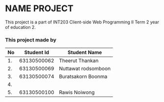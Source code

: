 # NAME PROJECT

This project is a part of INT203 Client-side Web Programming II Term 2 year of education 2.

### This project made by

| No  | Student Id  | Student Name       |
| --- | ----------- | ------------------ |
| 1.  | 63130500062 | Theerut Thankan    |
| 2.  | 63130500069 | Nuttawat rodsomboon|
| 3.  | 63130500074 | Buratsakorn Boonma |
| 4.  |             |                    |
| 5.  | 63130500100 | Rawis Noiwong |
